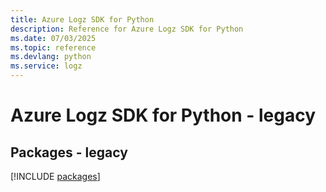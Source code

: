 ```yaml
---
title: Azure Logz SDK for Python
description: Reference for Azure Logz SDK for Python
ms.date: 07/03/2025
ms.topic: reference
ms.devlang: python
ms.service: logz
---
```

# Azure Logz SDK for Python - legacy
## Packages - legacy
[!INCLUDE [packages](logz-index.md)]